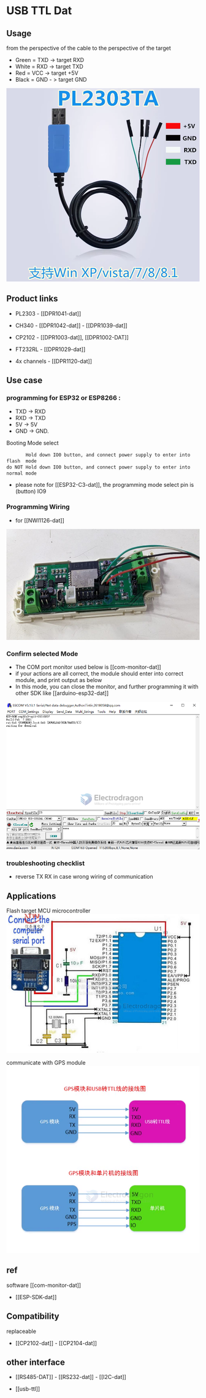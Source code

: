 
# USB TTL Dat 

## Usage 

from the perspective of the cable to the perspective of the target

- Green = TXD -> target RXD  
- White = RXD -> target TXD
- Red = VCC -> target +5V
- Black = GND - > target GND

![](32-40-17-24-07-2023.png)




## Product links 

- PL2303 - [[DPR1041-dat]] 
- CH340 - [[DPR1042-dat]] - [[DPR1039-dat]]

- CP2102 - [[DPR1003-dat]], [[DPR1002-DAT]]

- FT232RL - [[DPR1029-dat]]

- 4x channels - [[DPR1120-dat]]

## Use case 


### programming for ESP32 or ESP8266 : 
- TXD -> RXD
- RXD -> TXD
- 5V -> 5V
- GND -> GND. 

Booting Mode select

           Hold down IO0 button, and connect power supply to enter into flash  mode
    do NOT Hold down IO0 button, and connect power supply to enter into normal mode

- please note for [[ESP32-C3-dat]], the programming mode select pin is (button) IO9


### Programming Wiring 



- for [[NWI1126-dat]]

![](2023-09-27-16-07-06.png)


### Confirm selected Mode 

- The COM port monitor used below is [[com-monitor-dat]]
- if your actions are all correct, the module should enter into correct module, and print output as below
- In this mode, you can close the monitor, and further programming it with other SDK like [[arduino-esp32-dat]]

![](2023-09-27-16-05-42.png)


### troubleshooting checklist
- reverse TX RX in case wrong wiring of communication

## Applications 

Flash target MCU microcontroller
![](2023-12-19-16-16-01.png)

communicate with GPS module 
![](2024-01-13-12-35-57.png)

## ref 
software [[com-monitor-dat]]

- [[ESP-SDK-dat]]

## Compatibility 

replaceable 
- [[CP2102-dat]] - [[CP2104-dat]]



## other interface 
- [[RS485-DAT]] - [[RS232-dat]] - [[I2C-dat]]


- [[usb-ttl]]
